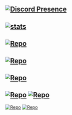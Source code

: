[![Discord Presence](https://lanyard.cnrad.dev/api/744768007892500481?theme=light&bg=80f6ff&borderRadius=40px)](https://discord.com/users/744768007892500481)
---
<!--
static percentage vars per language
https://github.com/anuraghazra/github-readme-stats?tab=readme-ov-file#hide-progress-bars
-->
<!--
Themes
https://github.com/anuraghazra/github-readme-stats/blob/master/themes/README.md
-->
[![stats](https://github-readme-stats.vercel.app/api/top-langs/?username=Mikk155&layout=donut&theme=midnight-purple&hide=rescript,c,actionscript,batchfile,shell,cmake,makefile,awk,html)](https://github.com/anuraghazra/github-readme-stats)
---
[![Repo](https://github-readme-stats.vercel.app/api/pin/?username=Mikk155&repo=limitlesspotential-sdk&theme=midnight-purple)](https://github.com/Mikk155/limitlesspotential-sdk)
---
[![Repo](https://github-readme-stats.vercel.app/api/pin/?username=Mikk155&repo=Sven-Co-op&theme=midnight-purple)](https://github.com/Mikk155/Sven-Co-op)
---
<!--
[![Repo](https://github-readme-stats.vercel.app/api/pin/?username=Mikk155&repo=discord-bot2)](https://github.com/Mikk155/discord-bot2)
-->
[![Repo](https://github-readme-stats.vercel.app/api/pin/?username=Mikk155&repo=discord-bot&theme=midnight-purple)](https://github.com/Mikk155/discord-bot)
---
[![Repo](https://github-readme-stats.vercel.app/api/pin/?username=Mikk155&repo=youtube-music2&theme=midnight-purple)](https://github.com/Mikk155/youtube-music2)
[![Repo](https://github-readme-stats.vercel.app/api/pin/?username=Mikk155&repo=youtube-music&theme=midnight-purple)](https://github.com/Mikk155/youtube-music)
---
[![Repo](https://github-readme-stats.vercel.app/api/pin/?username=Mikk155&repo=Discord-Rich-Presence-Dynamic2&theme=midnight-purple)](https://github.com/Mikk155/Discord-Rich-Presence-Dynamic2)
[![Repo](https://github-readme-stats.vercel.app/api/pin/?username=Mikk155&repo=Discord-Rich-Presence-Dynamic&theme=midnight-purple)](https://github.com/Mikk155/Discord-Rich-Presence-Dynamic)
